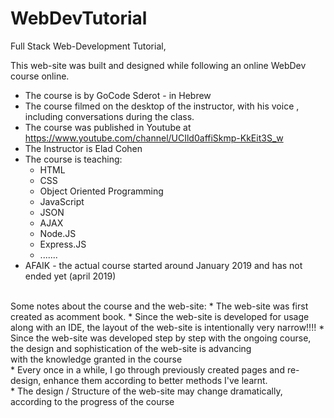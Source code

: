 # WebDevTutorial
Full Stack Web-Development Tutorial,

This web-site was built and designed while following an online WebDev course online.

* The course is by GoCode Sderot - in Hebrew
* The course filmed on the desktop of the instructor, with his voice , 
     including conversations during the class.
* The course was published in Youtube at https://www.youtube.com/channel/UCIld0affiSkmp-KkEit3S_w
* The Instructor is Elad Cohen
* The course is teaching:
  * HTML
  * CSS
  * Object Oriented Programming
  * JavaScript
  * JSON
  * AJAX
  * Node.JS
  * Express.JS
  * .......
* AFAIK - the actual course started around January 2019 and has not ended yet (april 2019)
<br>
Some notes about the course and the web-site:
* The web-site was first created as acomment book.
* Since the web-site is developed for usage along with an IDE, the layout of the web-site is intentionally very narrow!!!!
* Since the web-site was developed step by step with the ongoing course,<br> 
     the design and sophistication of the web-site is advancing <br>
     with the knowledge granted in the course <br>
* Every once in a while, I go through previously created pages and re-design, enhance them according to better methods I've learnt.<br>
* The design / Structure of the web-site may change dramatically, according to the progress of the course<br>
